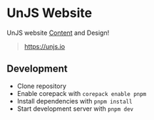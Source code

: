 # UnJS Website

UnJS website [Content](./content/) and Design!

> https://unjs.io

## Development

- Clone repository
- Enable corepack with `corepack enable pnpm`
- Install dependencies with `pnpm install`
- Start development server with `pnpm dev`
